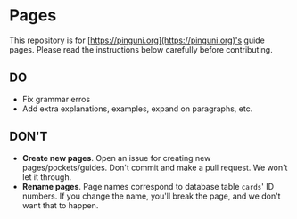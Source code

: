# Pages

This repository is for [https://pinguni.org](https://pinguni.org)'s guide pages.  Please read the instructions below carefully before contributing.

## DO
- Fix grammar erros
- Add extra explanations, examples, expand on paragraphs, etc.

## DON'T
- **Create new pages**.  Open an issue for creating new pages/pockets/guides.  Don't commit and make a pull request.  We won't let it through.
- **Rename pages**.  Page names correspond to database table `cards`' ID numbers.  If you change the name, you'll break the page, and we don't want that to happen.